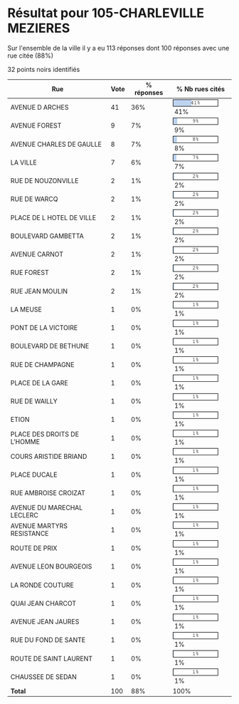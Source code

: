 # Résultat pour 105-CHARLEVILLE MEZIERES

Sur l'ensemble de la ville il y a eu 113 réponses dont 100 réponses avec une rue citée (88%)

32 points noirs identifiés

| Rue | Vote | % réponses | % Nb rues cités|
|-----|------|------------|----------------|
| AVENUE D ARCHES | 41 | 36% | <img src="../../img/bar_41.gif" />&nbsp;41%|
| AVENUE FOREST | 9 | 7% | <img src="../../img/bar_9.gif" />&nbsp;9%|
| AVENUE CHARLES DE GAULLE | 8 | 7% | <img src="../../img/bar_8.gif" />&nbsp;8%|
| LA VILLE | 7 | 6% | <img src="../../img/bar_7.gif" />&nbsp;7%|
| RUE DE NOUZONVILLE | 2 | 1% | <img src="../../img/bar_2.gif" />&nbsp;2%|
| RUE DE WARCQ | 2 | 1% | <img src="../../img/bar_2.gif" />&nbsp;2%|
| PLACE DE L HOTEL DE VILLE | 2 | 1% | <img src="../../img/bar_2.gif" />&nbsp;2%|
| BOULEVARD GAMBETTA | 2 | 1% | <img src="../../img/bar_2.gif" />&nbsp;2%|
| AVENUE CARNOT | 2 | 1% | <img src="../../img/bar_2.gif" />&nbsp;2%|
| RUE FOREST | 2 | 1% | <img src="../../img/bar_2.gif" />&nbsp;2%|
| RUE JEAN MOULIN | 2 | 1% | <img src="../../img/bar_2.gif" />&nbsp;2%|
| LA MEUSE | 1 | 0% | <img src="../../img/bar_1.gif" />&nbsp;1%|
| PONT DE LA VICTOIRE | 1 | 0% | <img src="../../img/bar_1.gif" />&nbsp;1%|
| BOULEVARD DE BETHUNE | 1 | 0% | <img src="../../img/bar_1.gif" />&nbsp;1%|
| RUE DE CHAMPAGNE | 1 | 0% | <img src="../../img/bar_1.gif" />&nbsp;1%|
| PLACE DE LA GARE | 1 | 0% | <img src="../../img/bar_1.gif" />&nbsp;1%|
| RUE DE WAILLY | 1 | 0% | <img src="../../img/bar_1.gif" />&nbsp;1%|
| ETION | 1 | 0% | <img src="../../img/bar_1.gif" />&nbsp;1%|
| PLACE DES DROITS DE L'HOMME | 1 | 0% | <img src="../../img/bar_1.gif" />&nbsp;1%|
| COURS ARISTIDE BRIAND | 1 | 0% | <img src="../../img/bar_1.gif" />&nbsp;1%|
| PLACE DUCALE | 1 | 0% | <img src="../../img/bar_1.gif" />&nbsp;1%|
| RUE AMBROISE CROIZAT | 1 | 0% | <img src="../../img/bar_1.gif" />&nbsp;1%|
| AVENUE DU MARECHAL LECLERC | 1 | 0% | <img src="../../img/bar_1.gif" />&nbsp;1%|
| AVENUE MARTYRS RESISTANCE | 1 | 0% | <img src="../../img/bar_1.gif" />&nbsp;1%|
| ROUTE DE PRIX | 1 | 0% | <img src="../../img/bar_1.gif" />&nbsp;1%|
| AVENUE LEON BOURGEOIS | 1 | 0% | <img src="../../img/bar_1.gif" />&nbsp;1%|
| LA RONDE COUTURE | 1 | 0% | <img src="../../img/bar_1.gif" />&nbsp;1%|
| QUAI JEAN CHARCOT | 1 | 0% | <img src="../../img/bar_1.gif" />&nbsp;1%|
| AVENUE JEAN JAURES | 1 | 0% | <img src="../../img/bar_1.gif" />&nbsp;1%|
| RUE DU FOND DE SANTE | 1 | 0% | <img src="../../img/bar_1.gif" />&nbsp;1%|
| ROUTE DE SAINT LAURENT | 1 | 0% | <img src="../../img/bar_1.gif" />&nbsp;1%|
| CHAUSSEE DE SEDAN | 1 | 0% | <img src="../../img/bar_1.gif" />&nbsp;1%|
| **Total** | 100 | 88% | 100%|
